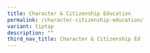 ```yaml
---
title: Character & Citizenship Education
permalink: /character-citizenship-education/
variant: tiptap
description: ""
third_nav_title: Character & Citizenship Ed
---
```

